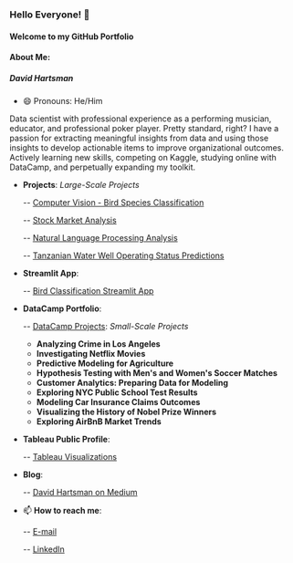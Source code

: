 ### Hello Everyone! 👋

#### Welcome to my GitHub Portfolio

#### About Me: 
##### David Hartsman
- 😄 Pronouns: He/Him

Data scientist with professional experience as a performing musician, educator, and professional poker player. Pretty standard, right? I have a passion for extracting meaningful insights from data and using those insights to develop actionable items to improve organizational outcomes. Actively learning new skills, competing on Kaggle, studying online with DataCamp, and perpetually expanding my toolkit. 


- **Projects**: *Large-Scale Projects*

  -- [Computer Vision - Bird Species Classification](https://github.com/dvdhartsman/Bird_Species_Image_Classification)

  -- [Stock Market Analysis](https://github.com/dvdhartsman/Stock_Market_Analysis)
  
  -- [Natural Language Processing Analysis](https://github.com/dvdhartsman/NLP-Sentiment-Analysis)
  
  -- [Tanzanian Water Well Operating Status Predictions](https://github.com/dvdhartsman/Tanzanian_Water_Pumps)

- **Streamlit App**:

  -- [Bird Classification Streamlit App](https://bird-species-image-classification-heath-and-david.streamlit.app/)

- **DataCamp Portfolio**:

   -- [DataCamp Projects](https://www.datacamp.com/portfolio/dvdhartsman?view=true): *Small-Scale Projects*
    - **Analyzing Crime in Los Angeles**
    - **Investigating Netflix Movies**
    - **Predictive Modeling for Agriculture**
    - **Hypothesis Testing with Men's and Women's Soccer Matches**
    - **Customer Analytics: Preparing Data for Modeling**
    - **Exploring NYC Public School Test Results**
    - **Modeling Car Insurance Claims Outcomes**
    - **Visualizing the History of Nobel Prize Winners**
    - **Exploring AirBnB Market Trends**

- **Tableau Public Profile**:

  -- [Tableau Visualizations](https://public.tableau.com/app/profile/david.hartsman/vizzes)
  
- **Blog**:
 
  -- [David Hartsman on Medium](https://medium.com/@dvdhartsman)


- 📫 **How to reach me**:
  
  -- [E-mail](dvdhartsman@gmail.com)
  
  -- [LinkedIn](https://www.linkedin.com/in/david-hartsman-data/)

<!--
**dvdhartsman/dvdhartsman** is a ✨ _special_ ✨ repository because its `README.md` (this file) appears on your GitHub profile.

Here are some ideas to get you started:

- 🔭 I’m currently working on ...
- 🌱 I’m currently learning ...
- 👯 I’m looking to collaborate on ...
- 🤔 I’m looking for help with ...
- 💬 Ask me about ...
- 📫 How to reach me: ...
- 😄 Pronouns: ...
- ⚡ Fun fact: ...
-->
